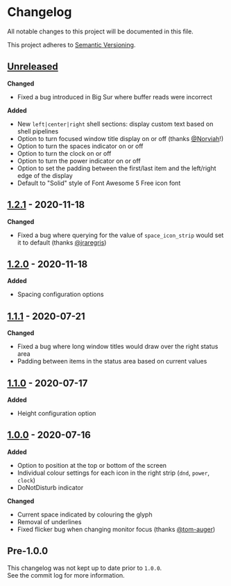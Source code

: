 # Changelog

All notable changes to this project will be documented in this file.

This project adheres to [Semantic Versioning](https://semver.org/spec/v2.0.0.html).

## [Unreleased]

[Unreleased]: https://github.com/cmacrae/spacebar/compare/master...HEAD
**Changed**
- Fixed a bug introduced in Big Sur where buffer reads were incorrect

**Added**
- New `left|center|right` shell sections: display custom text based on shell pipelines
- Option to turn focused window title display on or off (thanks [@Norviah](https://github.com/Norviah)!)
- Option to turn the spaces indicator on or off
- Option to turn the clock on or off
- Option to turn the power indicator on or off
- Option to set the padding between the first/last item and the left/right edge of the display
- Default to "Solid" style of Font Awesome 5 Free icon font

## [1.2.1](https://github.com/cmacrae/spacebar/releases/tag/v1.2.1) - 2020-11-18

**Changed**
- Fixed a bug where querying for the value of `space_icon_strip` would set it to default (thanks [@jraregris](https://github.com/jraregris))

## [1.2.0](https://github.com/cmacrae/spacebar/releases/tag/v1.2.0) - 2020-11-18

**Added**
- Spacing configuration options

## [1.1.1](https://github.com/cmacrae/spacebar/releases/tag/v1.1.1) - 2020-07-21

**Changed**
- Fixed a bug where long window titles would draw over the right status area
- Padding between items in the status area based on current values

## [1.1.0](https://github.com/cmacrae/spacebar/releases/tag/v1.1.0) - 2020-07-17

**Added**
- Height configuration option

## [1.0.0](https://github.com/cmacrae/spacebar/releases/tag/v1.0.0) - 2020-07-16

**Added**
- Option to position at the top or bottom of the screen
- Individual colour settings for each icon in the right strip (`dnd`, `power`, `clock`)
- DoNotDisturb indicator

**Changed**
- Current space indicated by colouring the glyph
- Removal of underlines
- Fixed flicker bug when changing monitor focus (thanks [@tom-auger](https://github.com/tom-auger))

## Pre-1.0.0
This changelog was not kept up to date prior to `1.0.0`.  
See the commit log for more information.

